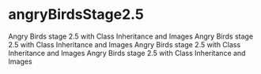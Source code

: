# angryBirdsStage2.5
Angry Birds stage 2.5 with Class Inheritance and Images
Angry Birds stage 2.5 with Class Inheritance and Images
Angry Birds stage 2.5 with Class Inheritance and Images
Angry Birds stage 2.5 with Class Inheritance and Images